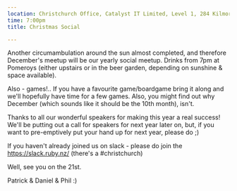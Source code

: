 ```yaml
---
location: Christchurch Office, Catalyst IT Limited, Level 1, 284 Kilmore St, Christchurch
time: 7:00pm
title: Christmas Social

---
```


Another circumambulation around the sun almost completed, and therefore December's meetup will be our yearly social meetup. Drinks from 7pm at Pomeroys (either upstairs or in the beer garden, depending on sunshine & space available).

Also - games!.. If you have a favourite game/boardgame bring it along and we'll hopefully have time for a few games. Also, you might find out why December (which sounds like it should be the 10th month), isn't.

Thanks to all our wonderful speakers for making this year a real success! We'll be putting out a call for speakers for next year later on, but, if you want to pre-emptively put your hand up for next year, please do ;)

If you haven't already joined us on slack - please do join the https://slack.ruby.nz/ (there's a #christchurch)

Well, see you on the 21st.

Patrick & Daniel & Phil :)
